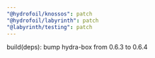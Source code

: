 ```yaml
---
"@hydrofoil/knossos": patch
"@hydrofoil/labyrinth": patch
"@labyrinth/testing": patch
---
```


build(deps): bump hydra-box from 0.6.3 to 0.6.4
